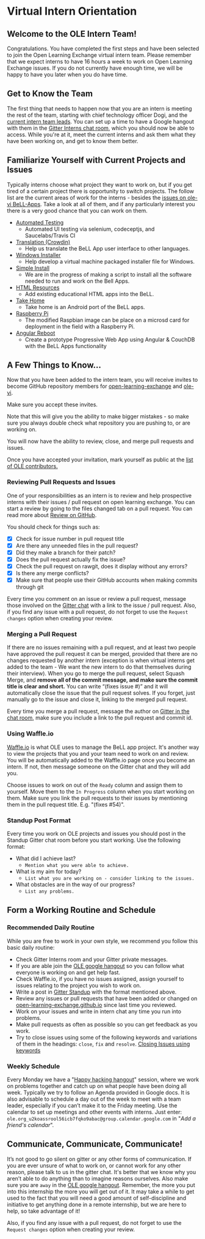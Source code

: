 # Virtual Intern Orientation

## Welcome to the OLE Intern Team!

Congratulations. You have completed the first steps and have been selected to join the Open Learning Exchange virtual intern team. Please remember that we expect interns to have 16 hours a week to work on Open Learning Exchange issues. If you do not currently have enough time, we will be happy to have you later when you do have time.

## Get to Know the Team

The first thing that needs to happen now that you are an intern is meeting the rest of the team, starting with chief technology officer Dogi, and the [current intern team leads](vi-team.md). You can set up a time to have a Google hangout with them in the [Gitter Interns chat room](https://gitter.im/open-learning-exchange/interns), which you should now be able to access. While you're at it, meet the current interns and ask them what they have been working on, and get to know them better.

## Familiarize Yourself with Current Projects and Issues

Typically interns choose what project they want to work on, but if you get tired of a certain project there is opportunity to switch projects. The follow list are the current areas of work for the interns - besides the [issues on ole-vi BeLL-Apps](https://github.com/ole-vi/BeLL-Apps/issues). Take a look at all of them, and if any particularly interest you there is a very good chance that you can work on them.

* [Automated Testing](vi-automated-testing.md)
  * Automated UI testing via selenium, codeceptjs, and Saucelabs/Travis CI
* [Translation (Crowdin)](vi-crowdin-integration.md)
  * Help us translate the BeLL App user interface to other languages.
* [Windows Installer](vi-inno-project.md)
  * Help develop a virtual machine packaged installer file for Windows.
* [Simple Install](vi-simple-install.md)
  * We are in the progress of making a script to install all the software needed to run and work on the Bell Apps.
* [HTML Resources](vi-html-resources.md)
  * Add existing educational HTML apps into the BeLL.
* [Take Home](vi-takehome.md)
  * Take home is an Android port of the BeLL apps.
* [Raspberry Pi](vi-raspberry-pi.md)
  * The modified Raspbian image can be place on a microsd card for deployment in the field with a Raspberry Pi.
* [Angular Reboot](vi-angular.md)
  * Create a prototype Progressive Web App using Angular & CouchDB with the BeLL Apps functionality

## A Few Things to Know...

Now that you have been added to the intern team, you will receive invites to become GitHub repository members for [open-learning-exchange](https://github.com/open-learning-exchange/open-learning-exchange.github.io) and [ole-vi](https://github.com/ole-vi/BeLL-Apps).

Make sure you accept these invites.

Note that this will give you the ability to make bigger mistakes - so make sure you always double check what repository you are pushing to, or are working on.

You will now have the ability to review, close, and merge pull requests and issues.

Once you have accepted your invitation, mark yourself as public at the [list of OLE contributors.](https://github.com/orgs/open-learning-exchange/people)

### Reviewing Pull Requests and Issues

One of your responsibilities as an intern is to review and help prospective interns with their issues / pull request on open learning exchange. You can start a review by going to the files changed tab on a pull request. You can read more about [Review on GitHub](https://help.github.com/articles/about-pull-request-reviews/). 

You should check for things such as:

* [x] Check for issue number in pull request title
* [x] Are there any unneeded files in the pull request?
* [x] Did they make a branch for their patch?
* [x] Does the pull request actually fix the issue?
* [x] Check the pull request on rawgit, does it display without any errors?
* [x] Is there any merge conflicts?
* [x] Make sure that people use their GitHub accounts when making commits through git

Every time you comment on an issue or review a pull request, message those involved on the [Gitter chat](https://gitter.im/open-learning-exchange/chat) with a link to the issue / pull request. Also, if you find any issue with a pull request, do not forget to use the `Request changes` option when creating your review.

### Merging a Pull Request

If there are no issues remaining with a pull request, and at least two people have approved the pull request it can be merged, provided that there are no changes requested by another intern (exception is when virtual interns get added to the team - We want the new intern to do that themselves during their interview). When you go to merge the pull request, select Squash Merge, and **remove all of the commit message, and make sure the commit title is clear and short.** You can write “(fixes issue #)” and it will automatically close the issue that the pull request solves. If you forget, just manually go to the issue and close it, linking to the merged pull request.

Every time you merge a pull request, message the author on [Gitter in the chat room](https://gitter.im/open-learning-exchange/chat), make sure you include a link to the pull request and commit id.

### Using Waffle.io

[Waffle.io](https://waffle.io/ole-vi/BeLL-Apps) is what OLE uses to manage the BeLL app project. It's another way to view the projects that you and your team need to work on and review. You will be automatically added to the Waffle.io page once you become an intern. If not, then message someone on the Gitter chat and they will add you.

Choose issues to work on out of the `Ready` column and assign them to yourself. Move them to the `In Progress` column when you start working on them. Make sure you link the pull requests to their issues by mentioning them in the pull request title. E.g. "(fixes #54)".

### Standup Post Format

Every time you work on OLE projects and issues you should post in the Standup Gitter chat room before you start working. Use the following format:

* What did I achieve last?
  * `Mention what you were able to achieve.`
* What is my aim for today?
  * `List what you are working on - consider linking to the issues.`
* What obstacles are in the way of our progress?
  * `List any problems.`

## Form a Working Routine and Schedule

### Recommended Daily Routine

While you are free to work in your own style, we recommend you follow this basic daily routine:

* Check Gitter Interns room and your Gitter private messages.
* If you are able join the [OLE google hangout](https://plus.google.com/hangouts/_/calendar/c3RlZmFuLnVudGVyaGF1c2VyQGdtYWlsLmNvbQ.mc101llc19b1np40p03fivdh1g?authuser=1) so you can follow what everyone is working on and get help fast.
* Check Waffle.io, if you have no issues assigned, assign yourself to issues relating to the project you wish to work on.
* Write a post in [Gitter Standup](https://gitter.im/open-learning-exchange/chat) with the format mentioned above.
* Review any issues or pull requests that have been added or changed on [open-learning-exchange.github.io](https://github.com/open-learning-exchange/open-learning-exchange.github.io) since last time you reviewed.
* Work on your issues and write in intern chat any time you run into problems.
* Make pull requests as often as possible so you can get feedback as you work.
* Try to close issues using some of the following keywords and variations of them in the headings: `close`, `fix` and `resolve`. [Closing Issues using keywords](https://help.github.com/articles/closing-issues-using-keywords/)

### Weekly Schedule

Every Monday we have a "[Happy hacking hangout](https://plus.google.com/hangouts/_/calendar/c3RlZmFuLnVudGVyaGF1c2VyQGdtYWlsLmNvbQ.mc101llc19b1np40p03fivdh1g?authuser=1)" session, where we work on problems together and catch up on what people have been doing all week. Typically we try to follow an Agenda provided in Google docs. It is also advisable to schedule a day out of the week to meet with a team leader, especially if you can’t make it to the Friday meeting. Use the calendar to set up meetings and other events with interns. Just enter: `ole.org_u2koassrool56icb7fqko9abac@group.calendar.google.com` in "*Add a friend's calendar*".

## Communicate, Communicate, Communicate!

It’s not good to go silent on gitter or any other forms of communication. If you are ever unsure of what to work on, or cannot work for any other reason, please talk to us in the gitter chat. It's better that we know why you aren’t able to do anything than to imagine reasons ourselves. Also make sure you are `away` in the [OLE google hangout](http://talk.ole.org/). Remember, the more you put into this internship the more you will get out of it. It may take a while to get used to the fact that you will need a good amount of self-discipline and initiative to get anything done in a remote internship, but we are here to help, so take advantage of it!

Also, if you find any issue with a pull request, do not forget to use the `Request changes` option when creating your review.